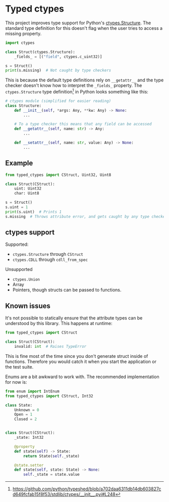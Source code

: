 Typed ctypes
============
This project improves type support for Python's
[ctypes.Structure](https://docs.python.org/3/library/ctypes.html#ctypes.Structure).
The standard type definition for this doesn't flag when the user tries to access
a missing property.

```python
import ctypes

class Struct(ctypes.Structure):
    _fields_ = [("field", ctypes.c_uint32)]

s = Struct()
print(s.missing)  # Not caught by type checkers
```

This is because the default type definitions rely on
`__getattr__` and the type checker doesn't know how to interpret the `_fields_`
property. The `ctypes.Structure` type definition[^1] in Python looks something
like this:

```python
# ctypes module (simplified for easier reading)
class Structure:
    def __init__(self, *args: Any, **kw: Any) -> None:
        ...

    # To a type checker this means that any field can be accessed
    def __getattr__(self, name: str) -> Any:
        ...

    def __setattr__(self, name: str, value: Any) -> None:
        ...
```

Example
-------
```python
from typed_ctypes import CStruct, Uint32, Uint8

class Struct(CStruct):
    uint: Uint32
    char: Uint8

s = Struct()
s.uint = 1
print(s.uint)  # Prints 1
s.missing  # Throws attribute error, and gets caught by any type checker
```

ctypes support
--------------
Supported:

* `ctypes.Structure` through `CStruct`
* `ctypes.CDLL` through `cdll_from_spec`

Unsupported

* `ctypes.Union`
* Array
* Pointers, though structs can be passed to functions.

Known issues
------------
It's not possible to statically ensure that the attribute types can be
understood by this library. This happens at runtime:

```python
from typed_ctypes import CStruct

class Struct(CStruct):
    invalid: int  # Raises TypeError
```

This is fine most of the time since you don't generate struct inside of
functions. Therefore you would catch it when you start the application or the
test suite.

Enums are a bit awkward to work with. The recommended implementation for now is:

```python
from enum import IntEnum
from typed_ctypes import CStruct, Int32

class State:
    Unknown = 0
    Open = 1
    Closed = 2


class Struct(CStruct):
    _state: Int32

    @property
    def state(self) -> State:
        return State(self._state)

    @state.setter
    def state(self, state: State) -> None:
        self._state = state.value
```

[^1]: https://github.com/python/typeshed/blob/a702daa6311db14db603827cd649fcfab15f8f53/stdlib/ctypes/__init__.pyi#L248
